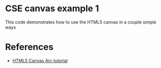 CSE canvas example 1
====================
This code demonstrates how to use the HTML5 canvas in a couple simple ways



References
==========
*   [HTML5 Canvas Arc tutorial](http://www.html5canvastutorials.com/tutorials/html5-canvas-arcs/)